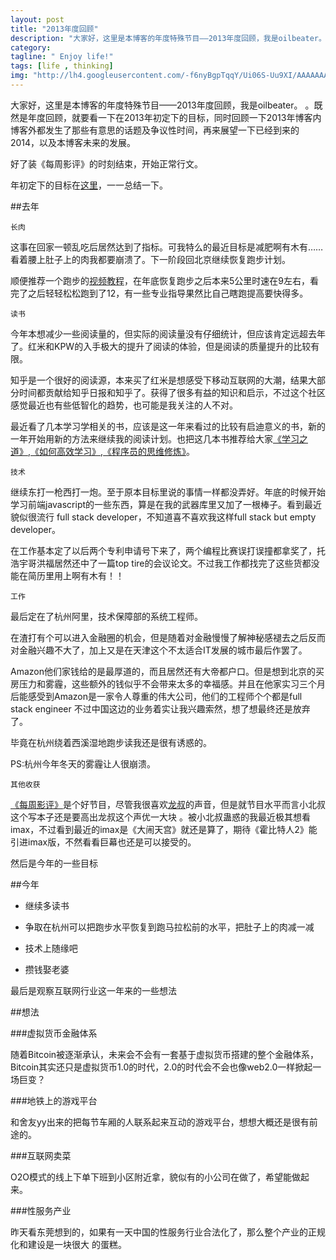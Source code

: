 ```yaml
---
layout: post
title: "2013年度回顾"
description: "大家好，这里是本博客的年度特殊节目——2013年度回顾，我是oilbeater。"
category:
tagline: " Enjoy life!"
tags: [life , thinking]
img: "http://lh4.googleusercontent.com/-f6nyBgpTqqY/Ui06S-Uu9XI/AAAAAAAAAZI/sRhONYgiTOU/w251-h213-no/original_NS8z_299400002812118f.jpg "
---
```


大家好，这里是本博客的年度特殊节目——2013年度回顾，我是oilbeater。
。既然是年度回顾，就要看一下在2013年初定下的目标，同时回顾一下2013年博客内博客外都发生了那些有意思的话题及争议性时间，再来展望一下已经到来的2014，以及本博客未来的发展。

好了装《每周影评》的时刻结束，开始正常行文。

年初定下的目标在[这里](http://oilbeater.com/2013/01/01/looking-to-2013/)，一一总结一下。

##去年

    长肉

这事在回家一顿乱吃后居然达到了指标。可我特么的最近目标是减肥啊有木有……看着腰上肚子上的肉我都要崩溃了。下一阶段回北京继续恢复跑步计划。

顺便推荐一个跑步的[视频教程](http://study.163.com/plan/planMain.htm?id=1240002#/planMain)，在年底恢复跑步之后本来5公里时速在9左右，看完了之后轻轻松松跑到了12，有一些专业指导果然比自己瞎跑提高要快得多。

    读书

今年本想减少一些阅读量的，但实际的阅读量没有仔细统计，但应该肯定远超去年了。红米和KPW的入手极大的提升了阅读的体验，但是阅读的质量提升的比较有限。

知乎是一个很好的阅读源，本来买了红米是想感受下移动互联网的大潮，结果大部分时间都贡献给知乎日报和知乎了。获得了很多有益的知识和启示，不过这个社区感觉最近也有些低智化的趋势，也可能是我关注的人不对。

最近看了几本学习学相关的书，应该是这一年来看过的比较有启迪意义的书，新的一年开始用新的方法来继续我的阅读计划。也把这几本书推荐给大家[《学习之道》](http://book.douban.com/subject/2345548/),[《如何高效学习》](http://book.douban.com/subject/25783654/),[《程序员的思维修炼》](http://book.douban.com/subject/5372651/)。

    技术

继续东打一枪西打一炮。至于原本目标里说的事情一样都没弄好。年底的时候开始学习前端javascript的一些东西，算是在我的武器库里又加了一根棒子。看到最近貌似很流行 full stack developer，不知道喜不喜欢我这样full stack but empty developer。

在工作基本定了以后两个专利申请号下来了，两个编程比赛误打误撞都拿奖了，托浩宇哥洪福居然还中了一篇top tire的会议论文。不过我工作都找完了这些货都没能在简历里用上啊有木有！！

    工作

最后定在了杭州阿里，技术保障部的系统工程师。

在渣打有个可以进入金融圈的机会，但是随着对金融慢慢了解神秘感褪去之后反而对金融兴趣不大了，加上又是在天津这个不太适合IT发展的城市最后作罢了。

Amazon他们家钱给的是最厚道的，而且居然还有大帝都户口。但是想到北京的买房压力和雾霾，这些额外的钱似乎不会带来太多的幸福感。并且在他家实习三个月后能感受到Amazon是一家令人尊重的伟大公司，他们的工程师个个都是full stack engineer 不过中国这边的业务着实让我兴趣索然，想了想最终还是放弃了。

毕竟在杭州绕着西溪湿地跑步读我还是很有诱惑的。

PS:杭州今年冬天的雾霾让人很崩溃。

    其他收获

[《每周影评》](http://i.youku.com/u/UMTIwNzM2MjA0)是个好节目，尽管我很喜欢[龙叔](http://video.56.com/opera/22121.html#)的声音，但是就节目水平而言小北叔这个写本子还是要高出龙叔这个声优一大块 。被小北叔蛊惑的我最近极其想看imax，不过看到最近的imax是《大闹天宫》就还是算了，期待《霍比特人2》能引进imax版，不然看看巨幕也还是可以接受的。

然后是今年的一些目标

##今年

*  继续多读书

*  争取在杭州可以把跑步水平恢复到跑马拉松前的水平，把肚子上的肉减一减

*  技术上随缘吧

*  攒钱娶老婆

最后是观察互联网行业这一年来的一些想法

##想法

###虚拟货币金融体系

随着Bitcoin被逐渐承认，未来会不会有一套基于虚拟货币搭建的整个金融体系，Bitcoin其实还只是虚拟货币1.0的时代，2.0的时代会不会也像web2.0一样掀起一场巨变？

###地铁上的游戏平台

和舍友yy出来的把每节车厢的人联系起来互动的游戏平台，想想大概还是很有前途的。

###互联网卖菜

O2O模式的线上下单下班到小区附近拿，貌似有的小公司在做了，希望能做起来。

###性服务产业

昨天看东莞想到的，如果有一天中国的性服务行业合法化了，那么整个产业的正规化和建设是一块很大 的蛋糕。
